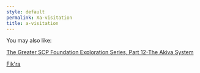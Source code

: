 ```yaml
---
style: default
permalink: Xa-visitation
title: a-visitation
---
```

You may also like:

[The Greater SCP Foundation Exploration Series, Part 12-The Akiva System](http://scp-wiki.net/this-url-will-explain-akivas)

[Fik'ra](http://scp-wiki.net/fik-ra)
